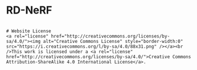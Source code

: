 # RD-NeRF

[//]: # (This is the repository that contains source code for the [Nerfies website]&#40;https://nerfies.github.io&#41;.)

[//]: # ()
[//]: # (If you find Nerfies useful for your work please cite:)

[//]: # (```)

[//]: # (@article{park2021nerfies)

[//]: # (  author    = {Park, Keunhong and Sinha, Utkarsh and Barron, Jonathan T. and Bouaziz, Sofien and Goldman, Dan B and Seitz, Steven M. and Martin-Brualla, Ricardo},)

[//]: # (  title     = {Nerfies: Deformable Neural Radiance Fields},)

[//]: # (  journal   = {ICCV},)

[//]: # (  year      = {2021},)

[//]: # (})
```

# Website License
<a rel="license" href="http://creativecommons.org/licenses/by-sa/4.0/"><img alt="Creative Commons License" style="border-width:0" src="https://i.creativecommons.org/l/by-sa/4.0/88x31.png" /></a><br />This work is licensed under a <a rel="license" href="http://creativecommons.org/licenses/by-sa/4.0/">Creative Commons Attribution-ShareAlike 4.0 International License</a>.
